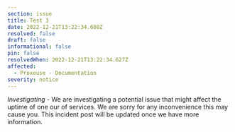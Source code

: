 ```yaml
---
section: issue
title: Test 3
date: 2022-12-21T13:22:34.608Z
resolved: false
draft: false
informational: false
pin: false
resolvedWhen: 2022-12-21T13:22:34.627Z
affected:
  - Proxeuse - Documentation
severity: notice
---
```

*Investigating* - We are investigating a potential issue that might affect the uptime of one our of services. We are sorry for any inconvenience this may cause you. This incident post will be updated once we have more information.